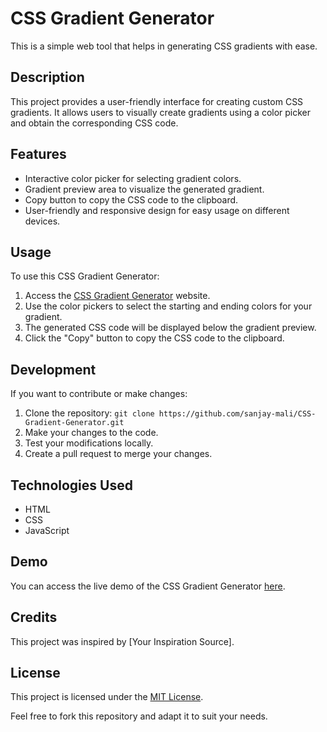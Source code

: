 # CSS Gradient Generator

This is a simple web tool that helps in generating CSS gradients with ease.

## Description

This project provides a user-friendly interface for creating custom CSS gradients. It allows users to visually create gradients using a color picker and obtain the corresponding CSS code.

## Features

- Interactive color picker for selecting gradient colors.
- Gradient preview area to visualize the generated gradient.
- Copy button to copy the CSS code to the clipboard.
- User-friendly and responsive design for easy usage on different devices.

## Usage

To use this CSS Gradient Generator:

1. Access the [CSS Gradient Generator](https://sanjay-mali.github.io/CSS-Gradient-Generator/) website.
2. Use the color pickers to select the starting and ending colors for your gradient.
3. The generated CSS code will be displayed below the gradient preview.
4. Click the "Copy" button to copy the CSS code to the clipboard.

## Development

If you want to contribute or make changes:

1. Clone the repository: `git clone https://github.com/sanjay-mali/CSS-Gradient-Generator.git`
2. Make your changes to the code.
3. Test your modifications locally.
4. Create a pull request to merge your changes.

## Technologies Used

- HTML
- CSS
- JavaScript

## Demo

You can access the live demo of the CSS Gradient Generator [here](https://random-meal-generators.netlify.app/).

## Credits

This project was inspired by [Your Inspiration Source].

## License

This project is licensed under the [MIT License](LICENSE).

Feel free to fork this repository and adapt it to suit your needs.
